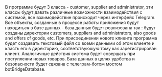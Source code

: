 В программе будут 3 класса - customer, supplier and administrator, эти классы будут давать различные возможности взаимодействия с
 системой, все взаимодействие происходит через интерфейс Telegram.
Все объекты, созданные в процессе работы приложения будут находиться в базе данных - база данных будет реализована так :
будут созданы директории customers, suppliers and administrators, also goods and offers of goods, etc.
При присоединении нового клиента программа будет создавать текстовый файл со всеми данными об этом клиенте и класть его в 
директорию, соответствующую тому как зарегистрирован клиент.
Аналогичные действия система будет совершать при поступлении новых товаров.
База данных в целях удобства и безопасности будет связана с телеграм-ботом мостом botBridgeDatabase.